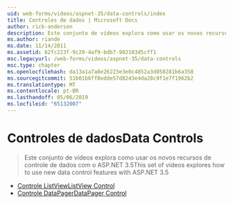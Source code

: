 ```yaml
---
uid: web-forms/videos/aspnet-35/data-controls/index
title: Controles de dados | Microsoft Docs
author: rick-anderson
description: Este conjunto de vídeos explora como usar os novos recursos de controle de dados com o ASP.NET 3.5
ms.author: riande
ms.date: 11/14/2011
ms.assetid: 62fc223f-9c29-4af9-bdb7-902103d5cff1
msc.legacyurl: /web-forms/videos/aspnet-35/data-controls
msc.type: chapter
ms.openlocfilehash: da13a1a7a8e26223e3e0c4852a3d858281b6a358
ms.sourcegitcommit: 51b01b6ff8edde57d8243e4da28c9f1e7f1962b2
ms.translationtype: MT
ms.contentlocale: pt-BR
ms.lasthandoff: 05/06/2019
ms.locfileid: "65132007"
---
```

# <a name="data-controls"></a><span data-ttu-id="9322d-103">Controles de dados</span><span class="sxs-lookup"><span data-stu-id="9322d-103">Data Controls</span></span>

> <span data-ttu-id="9322d-104">Este conjunto de vídeos explora como usar os novos recursos de controle de dados com o ASP.NET 3.5</span><span class="sxs-lookup"><span data-stu-id="9322d-104">This set of videos explores how to use new data control features with ASP.NET 3.5</span></span>

- [<span data-ttu-id="9322d-105">Controle ListView</span><span class="sxs-lookup"><span data-stu-id="9322d-105">ListView Control</span></span>](the-listview-control.md)
- [<span data-ttu-id="9322d-106">Controle DataPager</span><span class="sxs-lookup"><span data-stu-id="9322d-106">DataPager Control</span></span>](the-datapager-control.md)

